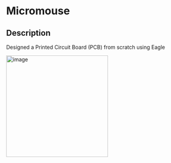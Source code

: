 # Micromouse

## Description

Designed a Printed Circuit Board (PCB) from scratch using Eagle

<img width="273" alt="image" src="https://github.com/SamuelChua/Micromouse/assets/9492646/e2ab334f-331a-43bd-bf5c-70db5bb8b258">
